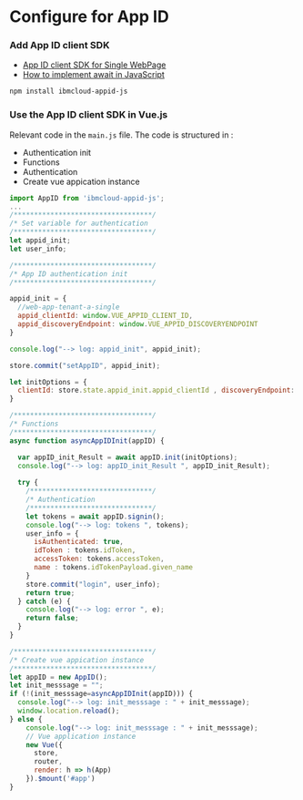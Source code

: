 # Configure for App ID

### Add App ID client SDK

* [App ID client SDK for Single WebPage](https://github.com/ibm-cloud-security/appid-clientsdk-js)
* [How to implement await in JavaScript](https://basarat.gitbook.io/typescript/future-javascript/async-await)

```sh
npm install ibmcloud-appid-js
```

### Use the App ID client SDK in Vue.js

Relevant code in the `main.js` file. 
The code is structured in :

* Authentication init
* Functions 
* Authentication
* Create vue appication instance

```javascript
import AppID from 'ibmcloud-appid-js';
...
/**********************************/
/* Set variable for authentication
/**********************************/
let appid_init;
let user_info;

/**********************************/
/* App ID authentication init
/**********************************/

appid_init = {
  //web-app-tenant-a-single
  appid_clientId: window.VUE_APPID_CLIENT_ID,
  appid_discoveryEndpoint: window.VUE_APPID_DISCOVERYENDPOINT
}

console.log("--> log: appid_init", appid_init);

store.commit("setAppID", appid_init);

let initOptions = {
  clientId: store.state.appid_init.appid_clientId , discoveryEndpoint: store.state.appid_init.appid_discoveryEndpoint
}

/**********************************/
/* Functions 
/**********************************/
async function asyncAppIDInit(appID) {

  var appID_init_Result = await appID.init(initOptions);
  console.log("--> log: appID_init_Result ", appID_init_Result);
  
  try {
    /******************************/
    /* Authentication
    /******************************/
    let tokens = await appID.signin();
    console.log("--> log: tokens ", tokens);   
    user_info = {
      isAuthenticated: true,
      idToken : tokens.idToken,
      accessToken: tokens.accessToken,
      name : tokens.idTokenPayload.given_name
    }
    store.commit("login", user_info);
    return true;
  } catch (e) {
    console.log("--> log: error ", e);
    return false;
  } 
}

/**********************************/
/* Create vue appication instance
/**********************************/
let appID = new AppID();
let init_messsage = "";
if (!(init_messsage=asyncAppIDInit(appID))) {
  console.log("--> log: init_messsage : " + init_messsage);
  window.location.reload();
} else {
    console.log("--> log: init_messsage : " + init_messsage);
    // Vue application instance
    new Vue({
      store,
      router,
      render: h => h(App)
    }).$mount('#app')
}
```